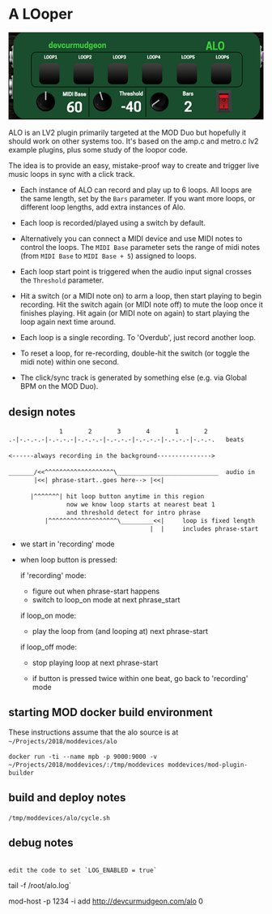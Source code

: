 # A LOoper

![screenshot](/source/alo.lv2/modgui/screenshot-alo.png)

ALO is an LV2 plugin primarily targeted at the MOD Duo but hopefully it should
work on other systems too. It's based on the amp.c and metro.c lv2 example
plugins, plus some study of the loopor code.

The idea is to provide an easy, mistake-proof way to create and trigger live
music loops in sync with a click track.

- Each instance of ALO can record and play up to 6 loops. All loops are the
  same length, set by the ```Bars``` parameter. If you want more loops, or
  different loop lengths, add extra instances of Alo.

- Each loop is recorded/played using a switch by default.

- Alternatively you can connect a MIDI device and use MIDI notes to control
  the loops. The ```MIDI Base``` parameter sets the range of midi notes (from
  ```MIDI Base``` to ```MIDI Base + 5```) assigned to loops.

- Each loop start point is triggered when the audio input signal crosses the
 ```Threshold``` parameter.

- Hit a switch (or a MIDI note on) to arm a loop, then start playing to begin
  recording. Hit the switch again (or MIDI note off) to mute the loop once it
  finishes playing. Hit again (or MIDI note on again) to start playing the
  loop again next time around.

- Each loop is a single recording. To 'Overdub', just record another loop.

- To reset a loop, for re-recording, double-hit the switch (or toggle the midi
  note) within one second.

- The click/sync track is generated by something else (e.g. via Global BPM on
  the MOD Duo).

## design notes
```
              1       2       3       4       1       2
.-|-.-.-.-|-.-.-.-|-.-.-.-|-.-.-.-|-.-.-.-|-.-.-.-|-.-.-.   beats

<------always recording in the background--------------->

_______/<<^^^^^^^^^^^^^^^^^^^\____________________________  audio in
       |<<| phrase-start..goes here--> |<<|

      |^^^^^^^| hit loop button anytime in this region
                now we know loop starts at nearest beat 1 
                and threshold detect for intro phrase
          |^^^^^^^^^^^^^^^^^^^\_________<<|     loop is fixed length
                                       |  |     includes phrase-start
```

- we start in 'recording' mode

- when loop button is pressed:

  if 'recording' mode:
    - figure out when phrase-start happens
    - switch to loop_on mode at next phrase_start

  if loop_on mode:
    - play the loop from (and looping at) next phrase-start

  if loop_off mode:
    - stop playing loop at next phrase-start

  - if button is pressed twice within one beat, go back to 'recording' mode

## starting MOD docker build environment

These instructions assume that the alo source is at ```~/Projects/2018/moddevices/alo```

```
docker run -ti --name mpb -p 9000:9000 -v ~/Projects/2018/moddevices/:/tmp/moddevices moddevices/mod-plugin-builder
```

## build and deploy notes

```/tmp/moddevices/alo/cycle.sh```

## debug notes

```

edit the code to set `LOG_ENABLED = true`

```
tail -f /root/alo.log`

mod-host -p 1234 -i
add http://devcurmudgeon.com/alo 0
````
